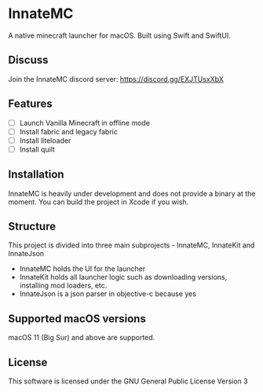 #  InnateMC

A native minecraft launcher for macOS. Built using Swift and SwiftUI.

## Discuss
Join the InnateMC discord server: https://discord.gg/EXJTUsxXbX

## Features
- [ ] Launch Vanilla Minecraft in offline mode
- [ ] Install fabric and legacy fabric 
- [ ] Install liteloader
- [ ] Install quilt

## Installation
InnateMC is heavily under development and does not provide a binary at the moment. You can build the project in Xcode if you wish.

## Structure  
This project is divided into three main subprojects - InnateMC, InnateKit and InnateJson
- InnateMC holds the UI for the launcher
- InnateKit holds all launcher logic such as downloading versions, installing mod loaders, etc.
- InnateJson is a json parser in objective-c because yes

## Supported macOS versions
macOS 11 (Big Sur) and above are supported.

## License
This software is licensed under the GNU General Public License Version 3
